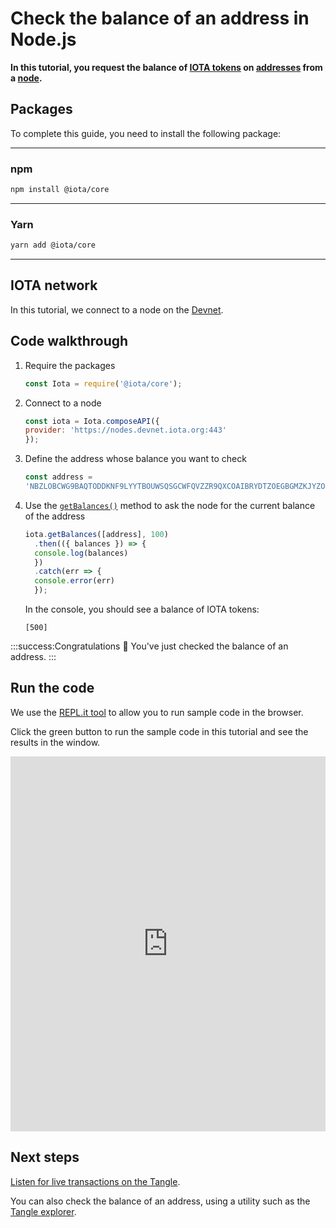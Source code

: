 # Check the balance of an address in Node.js

**In this tutorial, you request the balance of [IOTA tokens](root://getting-started/0.1/clients/token.md) on [addresses](root://getting-started/0.1/clients/addresses.md) from a [node](root://getting-started/0.1/network/nodes.md).**

## Packages

To complete this guide, you need to install the following package:

--------------------
### npm
```bash
npm install @iota/core
```
---
### Yarn
```bash
yarn add @iota/core
```
--------------------

## IOTA network

In this tutorial, we connect to a node on the [Devnet](root://getting-started/0.1/network/iota-networks.md#devnet).

## Code walkthrough

1. Require the packages

    ```js
    const Iota = require('@iota/core');
    ```

2. Connect to a node

    ```js
    const iota = Iota.composeAPI({
    provider: 'https://nodes.devnet.iota.org:443'
    });
    ```

3. Define the address whose balance you want to check

    ```js
    const address =
    'NBZLOBCWG9BAQTODDKNF9LYYTBOUWSQSGCWFQVZZR9QXCOAIBRYDTZOEGBGMZKJYZOPPGRGFFWTXUKUKW';
    ```

4. Use the [`getBalances()`](https://github.com/iotaledger/iota.js/blob/next/api_reference.md#module_core.getBalances) method to ask the node for the current balance of the address

    ```js
    iota.getBalances([address], 100)
      .then(({ balances }) => {
      console.log(balances)
      })
      .catch(err => {
      console.error(err)
      });
    ```

    In the console, you should see a balance of IOTA tokens:

    ```
    [500]
    ```

:::success:Congratulations :tada:
You've just checked the balance of an address.
:::

## Run the code

We use the [REPL.it tool](https://repl.it) to allow you to run sample code in the browser.

Click the green button to run the sample code in this tutorial and see the results in the window.

<iframe height="600px" width="100%" src="https://repl.it/@jake91/Check-the-balance-of-an-address?lite=true" scrolling="no" frameborder="no" allowtransparency="true" allowfullscreen="true" sandbox="allow-forms allow-pointer-lock allow-popups allow-same-origin allow-scripts allow-modals"></iframe>

## Next steps

[Listen for live transactions on the Tangle](../js/listen-for-transactions.md).

You can also check the balance of an address, using a utility such as the [Tangle explorer](https://utils.iota.org).
